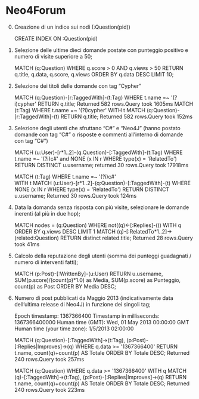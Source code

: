 Neo4Forum
=========
0) Creazione di un indice sui nodi (:Question(pid))

    CREATE INDEX ON :Question(pid)

1) Selezione delle ultime dieci domande postate con punteggio positivo e numero di visite superiore a 50;

    MATCH (q:Question)
    WHERE q.score > 0 AND q.views > 50
    RETURN q.title, q.data, q.score, q.views
    ORDER BY q.data DESC
    LIMIT 10;

2) Selezione dei titoli delle domande con tag “Cypher”

    MATCH (q:Question)-[r:TaggedWith]-(t:Tag)
    WHERE t.name =~ '(?i)cypher'
    RETURN q.title;
    Returned 582 rows.Query took 1605ms
    MATCH (t:Tag)
    WHERE t.name =~ '(?i)cypher'
    WITH t
    MATCH (q:Question)-[r:TaggedWith]-(t)
    RETURN q.title;
    Returned 582 rows.Query took 152ms
    
3) Selezione degli utenti che sfruttano “C#” e “Neo4J” (hanno postato domande con tag “C#” o risposte e commenti all’interno di domande con tag “C#”)

    MATCH (u:User)-[r*1..2]-(q:Question)-[:TaggedWith]-(t:Tag)
    WHERE t.name =~ '(?i)c#' and NONE (x IN r WHERE type(x) = 'RelatedTo')
    RETURN DISTINCT u.username;
    returned 30 rows.Query took 17918ms
    
    MATCH (t:Tag)
    WHERE t.name =~ '(?i)c#'    
    WITH t
	MATCH (u:User)-[r*1..2]-(q:Question)-[:TaggedWith]-(t)
    WHERE NONE (x IN r WHERE type(x) = 'RelatedTo')
    RETURN DISTINCT u.username;
    Returned 30 rows.Query took 124ms
    
4) Data la domanda senza risposta con più visite, selezionare le domande inerenti (al più in due hop);

    MATCH nodes = (q:Question)
    WHERE not((q)<-[:Replies]-())
	WITH q
    ORDER BY q.views DESC
    LIMIT 1
    MATCH (q)-[:RelatedTo*1..2]->(related:Question)
    RETURN distinct related.title;
    Returned 28 rows.Query took 41ms

5) Calcolo della reputazione degli utenti (somma dei punteggi guadagnati / numero di interventi fatti);

    MATCH (p:Post)-[:WrittenBy]-(u:User)
    RETURN u.username, SUM(p.score)/(count(p)*1.0) as Media, SUM(p.score) as Punteggio, count(p) as Post
    ORDER BY Media DESC;
    
6) Numero di post pubblicati da Maggio 2013 (indicativamente data dell’ultima release di Neo4J) in funzione dei singoli tag;

    Epoch timestamp: 1367366400
    Timestamp in milliseconds: 1367366400000
    Human time (GMT): Wed, 01 May 2013 00:00:00 GMT
    Human time (your time zone): 1/5/2013 02:00:00

    MATCH (q:Question)-[:TaggedWith]->(t:Tag),
    (p:Post)-[:Replies|Improves]->(q)
    WHERE q.data >= '1367366400'
    RETURN t.name, count(q)+count(p) AS Totale
    ORDER BY Totale DESC;
    Returned 240 rows.Query took 257ms
    
    MATCH (q:Question)
    WHERE q.data >= '1367366400'
    WITH q
    MATCH (q)-[:TaggedWith]->(t:Tag),
    (p:Post)-[:Replies|Improves]->(q)
    RETURN t.name, count(q)+count(p) AS Totale
    ORDER BY Totale DESC;
    Returned 240 rows.Query took 223ms
